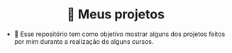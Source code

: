 <h1 align="center">🚧 Meus projetos</h1>

- 📁 Esse repositório tem como objetivo mostrar alguns dos projetos feitos por mim durante a realização de alguns cursos. 

